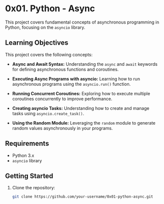 # 0x01. Python - Async

This project covers fundamental concepts of asynchronous programming in Python, focusing on the `asyncio` library. 
## Learning Objectives

This project covers the following concepts:

- **Async and Await Syntax:** Understanding the `async` and `await` keywords for defining asynchronous functions and coroutines.
  
- **Executing Async Programs with asyncio:** Learning how to run asynchronous programs using the `asyncio.run()` function.
  
- **Running Concurrent Coroutines:** Exploring how to execute multiple coroutines concurrently to improve performance.
  
- **Creating asyncio Tasks:** Understanding how to create and manage tasks using `asyncio.create_task()`.
  
- **Using the Random Module:** Leveraging the `random` module to generate random values asynchronously in your programs.

## Requirements

- Python 3.x
- `asyncio` library

## Getting Started

1. Clone the repository:

   ```bash
   git clone https://github.com/your-username/0x01-python-async.git

